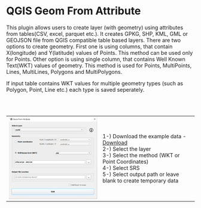 # QGIS Geom From Attribute

This plugin allows users to create layer (with geometry) using attributes from tables(CSV, excel, parquet etc.). It creates GPKG, SHP, KML, GML or GEOJSON file from QGIS compatible table based layers. There are two options to create geometry. First one is using columns, that contain X(longitude) and Y(latitude) values of Points. This method can be used only for Points. Other option is using single column, that contains Well Known Text(WKT) values of geometry. This method is used for Points, MultiPoints, Lines, MultiLines, Polygons and MultiPolygons.

If input table contains WKT values for multiple geometry types (such as Polygon, Point, Line etc.) each type is saved seperately.

<br/>
<br/>

<table>
  <tr>
    <td ><img width="500" src="./images/img.png"></td>
    <td>
      1-) Download the example data - <a href="./sample_data"/>Download<a><br/>
      2-) Select the layer<br/>
      3-) Select the method (WKT or Point Coordinates)<br/>
      4-) Select SRS <br/>
      5-) Select output path or leave blank to create temporary data<br/>
    </td>
  </tr>
</table>

